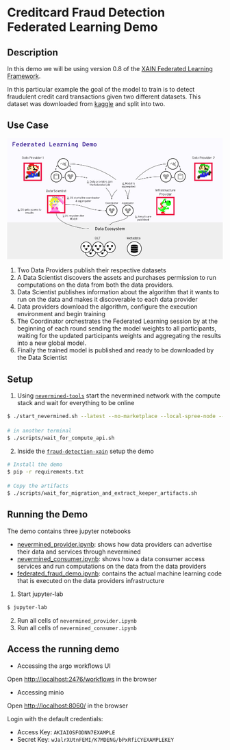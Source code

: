 # Creditcard Fraud Detection Federated Learning Demo

## Description

In this demo we will be using version 0.8 of the [XAIN Federated Learning
Framework](https://github.com/xaynetwork/xaynet/tree/v0.8.0).

In this particular example the goal of the model to train is to detect fraudulent credit card transactions given two different datasets. This dataset was downloaded from
[kaggle](https://www.kaggle.com/mlg-ulb/creditcardfraud)
and split into two.

## Use Case

![Demo architecture](images/fl-demo-architecture.png)

1. Two Data Providers publish their respective datasets
2. A Data Scientist discovers the assets and purchases permission to run
   computations on the data from both the data providers.
3. Data Scientist publishes information about the algorithm that it wants to
   run on the data and makes it discoverable to each data provider
4. Data providers download the algorithm, configure the execution environment
   and begin training
5. The Coordinator orchestrates the Federated Learning session by at the
   beginning of each round sending the model weights to all participants,
   waiting for the updated participants weights and aggregating the results
   into a new global model.
6. Finally the trained model is published and ready to be downloaded by the Data
   Scientist

## Setup

1. Using [`nevermined-tools`](https://github.com/nevermined-io/tools)
   start the nevermined network with the compute stack and wait for everything
   to be online

```bash
$ ./start_nevermined.sh --latest --no-marketplace --local-spree-node --events-handler --compute

# in another terminal
$ ./scripts/wait_for_compute_api.sh
```

2. Inside the [`fraud-detection-xain`](https://github.com/nevermined-io/fl-demo/tree/master/fraud-detection-xain)
   setup the demo

```bash
# Install the demo
$ pip -r requirements.txt

# Copy the artifacts
$ ./scripts/wait_for_migration_and_extract_keeper_artifacts.sh
```

## Running the Demo

The demo contains three jupyter notebooks

- [nevermined_provider.ipynb](https://github.com/nevermined-io/fl-demo/blob/master/fraud-detection-xain/notebooks/nevermined_provider.ipynb): shows how data providers can advertise their data and services through nevermined
- [nevermined_consumer.ipynb](https://github.com/nevermined-io/fl-demo/blob/master/fraud-detection-xain/notebooks/nevermined_consumer.ipynb): shows how a data consumer access services and run computations on the data from the data providers
- [federated_fraud_demo.ipynb](https://github.com/nevermined-io/fl-demo/blob/master/fraud-detection-xain/notebooks/federated_fraud_demo.ipynb): contains the actual machine learning code that is executed on the data providers infrastructure

1. Start jupyter-lab
```bash
$ jupyter-lab
```

2. Run all cells of `nevermined_provider.ipynb`
3. Run all cells of `nevermined_consumer.ipynb`

## Access the running demo

- Accessing the argo workflows UI

Open [http://localhost:2476/workflows](http://localhost:2746/workflows) in the
browser

- Accessing minio

Open [http://localhost:8060/](http://localhost:8060/) in the browser

Login with the default credentials:
- Access Key: `AKIAIOSFODNN7EXAMPLE`
- Secret Key: `wJalrXUtnFEMI/K7MDENG/bPxRfiCYEXAMPLEKEY`